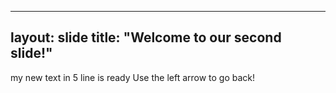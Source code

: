 ---
layout: slide
title: "Welcome to our second slide!"
--
my new text in 5 line is ready
Use the left arrow to go back!

